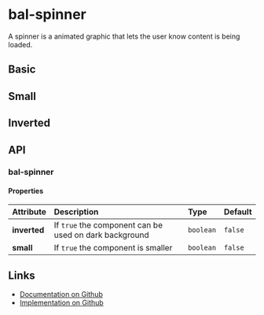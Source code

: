 # bal-spinner

<!-- START: human documentation top -->

A spinner is a animated graphic that lets the user know content is being loaded.

<!-- END: human documentation top -->

## Basic

<ClientOnly>  <docs-demo-bal-spinner-89></docs-demo-bal-spinner-89></ClientOnly>


## Small

<ClientOnly>  <docs-demo-bal-spinner-90></docs-demo-bal-spinner-90></ClientOnly>


## Inverted

<ClientOnly>  <docs-demo-bal-spinner-91></docs-demo-bal-spinner-91></ClientOnly>



## API

### bal-spinner

#### Properties

| Attribute    | Description                                            | Type      | Default |
| :----------- | :----------------------------------------------------- | :-------- | :------ |
| **inverted** | If `true` the component can be used on dark background | `boolean` | `false` |
| **small**    | If `true` the component is smaller                     | `boolean` | `false` |



<!-- START: human documentation bottom -->

<!-- END: human documentation bottom -->


## Links

* [Documentation on Github](https://github.com/baloise/ui-library/blob/master/docs/src/components/components/bal-spinner.md)
* [Implementation on Github](https://github.com/baloise/ui-library/blob/master/packages/components/src/components/bal-spinner)
